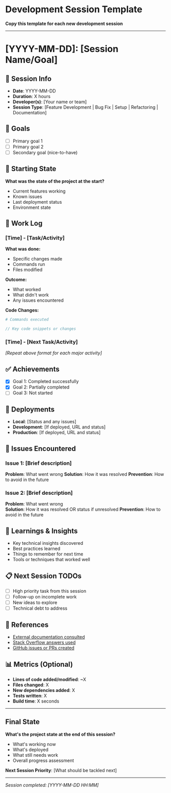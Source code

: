 # Development Session Template

**Copy this template for each new development session**

---

# [YYYY-MM-DD]: [Session Name/Goal]

## 📅 Session Info
- **Date**: YYYY-MM-DD
- **Duration**: X hours
- **Developer(s)**: [Your name or team]
- **Session Type**: [Feature Development | Bug Fix | Setup | Refactoring | Documentation]

## 🎯 Goals
- [ ] Primary goal 1
- [ ] Primary goal 2
- [ ] Secondary goal (nice-to-have)

## 🏁 Starting State
**What was the state of the project at the start?**
- Current features working
- Known issues
- Last deployment status
- Environment state

## 📝 Work Log

### [Time] - [Task/Activity]
**What was done:**
- Specific changes made
- Commands run
- Files modified

**Outcome:**
- What worked
- What didn't work
- Any issues encountered

**Code Changes:**
```bash
# Commands executed
```

```typescript
// Key code snippets or changes
```

### [Time] - [Next Task/Activity]
*[Repeat above format for each major activity]*

## ✅ Achievements
- [x] Goal 1: Completed successfully
- [x] Goal 2: Partially completed
- [ ] Goal 3: Not started

## 🚀 Deployments
- **Local**: [Status and any issues]
- **Development**: [If deployed, URL and status]
- **Production**: [If deployed, URL and status]

## 🐛 Issues Encountered

### Issue 1: [Brief description]
**Problem**: What went wrong
**Solution**: How it was resolved
**Prevention**: How to avoid in the future

### Issue 2: [Brief description]
**Problem**: What went wrong  
**Solution**: How it was resolved OR status if unresolved
**Prevention**: How to avoid in the future

## 🧠 Learnings & Insights
- Key technical insights discovered
- Best practices learned
- Things to remember for next time
- Tools or techniques that worked well

## 📋 Next Session TODOs
- [ ] High priority task from this session
- [ ] Follow-up on incomplete work
- [ ] New ideas to explore
- [ ] Technical debt to address

## 🔗 References
- [External documentation consulted](link)
- [Stack Overflow answers used](link)
- [GitHub issues or PRs created](link)

## 📊 Metrics (Optional)
- **Lines of code added/modified**: ~X
- **Files changed**: X
- **New dependencies added**: X
- **Tests written**: X
- **Build time**: X seconds

---

## Final State
**What's the project state at the end of this session?**
- What's working now
- What's deployed
- What still needs work
- Overall progress assessment

**Next Session Priority**: [What should be tackled next]

---

*Session completed: [YYYY-MM-DD HH:MM]*